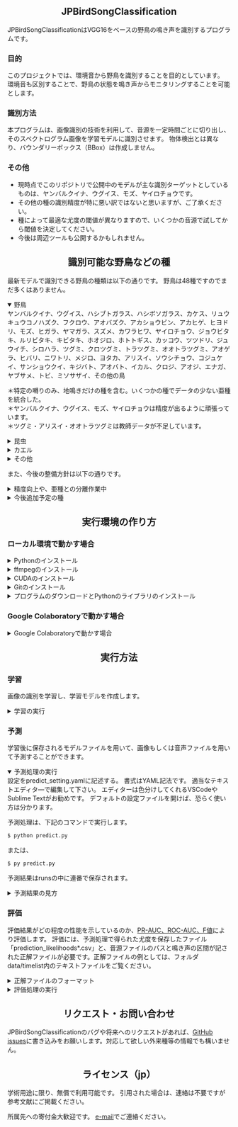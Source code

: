 ## <div align="center">JPBirdSongClassification</div>
JPBirdSongClassificationはVGG16をベースの野鳥の鳴き声を識別するプログラムです。

### 目的
このプロジェクトでは、環境音から野鳥を識別することを目的としています。
環境音も区別することで、野鳥の状態を鳴き声からモニタリングすることを可能とします。

### 識別方法
本プログラムは、画像識別の技術を利用して、音源を一定時間ごとに切り出し、そのスペクトログラム画像を学習モデルに識別させます。
物体検出とは異なり、バウンダリーボックス（BBox）は作成しません。

### その他
- 現時点でこのリポジトリで公開中のモデルが主な識別ターゲットとしているものは、ヤンバルクイナ、ウグイス、モズ、ヤイロチョウです。
- その他の種の識別精度が特に悪い訳ではないと思いますが、ご了承ください。
- 種によって最適な尤度の閾値が異なりますので、いくつかの音源で試してから閾値を決定してください。
- 今後は周辺ツールも公開するかもしれません。


## <div align="center">識別可能な野鳥などの種</div>
最新モデルで識別できる野鳥の種類は以下の通りです。
野鳥は48種ですのでまだ多くはありません。  

<details open>
<summary>野鳥</summary>
ヤンバルクイナ、ウグイス、ハシブトガラス、ハシボソガラス、カケス、リュウキュウコノハズク、フクロウ、アオバズク、アカショウビン、アカヒゲ、ヒヨドリ、モズ、ヒガラ、ヤマガラ、スズメ、カワラヒワ、ヤイロチョウ、ジョウビタキ、ルリビタキ、キビタキ、ホオジロ、ホトトギス、カッコウ、ツツドリ、ジュウイチ、シロハラ、ツグミ、クロツグミ、トラツグミ、オオトラツグミ、アオゲラ、ヒバリ、ニワトリ、メジロ、ヨタカ、アリスイ、ソウシチョウ、コジュケイ、サンショウクイ、キジバト、アオバト、イカル、クロジ、アオジ、エナガ、ヤブサメ、トビ、ミソサザイ、その他の鳥  
  
＊特定の囀りのみ、地鳴きだけの種を含む。いくつかの種でデータの少ない亜種を統合した。  
＊ヤンバルクイナ、ウグイス、モズ、ヤイロチョウは精度が出るように頑張っています。  
＊ツグミ・アリスイ・オオトラツグミは教師データが不足しています。  
</details>

<details>
<summary>昆虫</summary>
リュウキュウサワマツムシ、マダラコオロギ、ケラ、リュウキュウカネタタキ、タンボオカメコオロギ？、クチキコオロギ、エンマコオロギ、カマドコオロギ、ヤチスズ、タイワンウマオイ、タイワンクツワムシ、ネッタイシバスズ？、ヒメギス、キンヒバリ、オオシマゼミ、クロイワツクツク、ニイニイゼミ、クマゼミ、ヒグラシ、アブラゼミ、リュウキュウアブラゼミ、ヒメハルゼミ、ツクツクボウシ、その他沖縄の虫4種、その他の虫  
</details>

<details>
<summary>カエル</summary>
ニホンアマガエル、ヌマガエル、アオガエル系、カジカガエル、リュウキュウカジカガエル、イシカワガエル、その他のカエル  
</details>

<details>
<summary>その他</summary>
ニホンジカ、ネコ、オヒキコウモリ、アマミノクロウサギ、人の声、車の各種音、救急車、踏切、雨、風、小枝の折れる音、エアコンの室外機、小川、静寂、金属製の門扉、換気扇、航空機、テーピングの音、電子音、マイクノイズ、放電音、音楽  
  
＊音楽は2023-12-14モデルのみ  
＊アマミノクロウサギは教師データが不足しています。  
</details>


また、今後の整備方針は以下の通りです。

<details>
<summary>精度向上や、亜種との分離作業中</summary>
オオトラツグミ、アマミノクロウサギ  
サンショウクイ、リュウキュウサンショウクイ  
ツグミ、クロツグミ  
アオバズク  
トビ  
カワラヒワ  
クロジs・アオジs,c  
カッコウ  
アリスイ  
アカヒゲ、リュウキュウキビタキ、ズアカアオバト、ルリカケス  
</details>


<details>
<summary>今後追加予定の種</summary>
ムクドリ、セキレイ類  
シジュウカラ、オオルリ、センダイムシクイ、イカルチドリ、カシラダカ、コゲラ、オオアカゲラ  
ガビチョウ  
ツバメ類  
バン、オオバン、ヒクイナ、カイツブリ、ヒドリガモ、カルガモ、マガモ、コガモ、オナガガモ、カワセミ  
オオヨシキリ、セッカ  
サシバ、ノグチゲラ、リュウキュウオオコノハズク、カラスバト、シロガシラ  
</details>





## <div align="center">実行環境の作り方</div>
### ローカル環境で動かす場合
<details>
<summary>Pythonのインストール</summary>
https://www.python.org/  
からPython Python 3.10をインストールします。
（TensorflowはPython 3.10で動く。ただし、3.11以上は未対応なので注意。）
just meモードが良いでしょう。
</details>
  

<details>
<summary>ffmpegのインストール</summary>
下記の記事を参考に、ffmpegをインストールしてください。
なお、Ubutntuではaptコマンドでインストール可能です。  

参考記事：  
https://torisky.com/ffmpeg%E3%81%AE%E3%83%80%E3%82%A6%E3%83%B3%E3%83%AD%E3%83%BC%E3%83%89%E3%81%A8%E4%BD%BF%E3%81%84%E6%96%B9%EF%BC%882021%E5%B9%B41%E6%9C%88%EF%BC%89/
</details>


<details>
<summary>CUDAのインストール</summary>
NVIDIA社製のGPUを搭載したマシンでは、GPUを学習と予測に利用可能です。
計算にGPUを利用するには、CUDA toolkitと、cuDNNが必要です。
下記の記事を参考に、CUDA toolkitとcuDNNをインストールしてください。
（注意：たまに、CUDAに対応していないGPUボードがあります）  

参考記事：  
https://qiita.com/8128/items/2e884998cd1193f73e2f

なお、インストールできるバージョンにはtensorflowにより制限ががあります。
TensorFlow公式ページのGPU対応に関するソフトウェア要件に合致するバージョンを選択してください。
WindowsでGPUを使うには、Tensorflow 2.10までとなります。
（Windows上でWSLを使ってUbuntuを動かして、その上で最新のTensorflowを使うこともできますが、動作速度が遅いのでお勧めできません）  

TensorFlowのソフトウェア要件：  
https://www.tensorflow.org/install/gpu?hl=ja
</details>


<details>
<summary>Gitのインストール</summary>
Gitはバージョン管理ツールの一種です。下記のサイトからダウンロードして、インストールしてください。
基本的に設定はいじらなくても大丈夫です。

https://git-scm.com/
</details>


<details>
<summary>プログラムのダウンロードとPythonのライブラリのインストール</summary>
GitHubのCodeボタンから選べる「Download ZIP」でもプログラムをダウンロードはできますが、モデルファイルが入っていません。
モデルファイルのサイズが大きく、LFSという別の管理になっているためです。
下記のコマンドで、完全なダウンロード～Pythonへのライブラリのインストールができます。

```bash
$ git clone https://github.com/KatsuhiroMorishita/JPBirdSongClassification.git
$ cd JPBirdSongClassification
$ pip install -r requirements.txt  
```

ただし、Pythonにパスが通っていない場合は、下記のように実行せねばなりません。
```bash 
$ py -m pip install -r requirements.txt  
```

なお、requirements.txtにはPythonに必要なライブラリが記載されています。このファイル内でtensorflowのバージョンに2.10を指定していますが、これは素のWindows用の設定です。WindowsでもWSLを使って動かす場合や、UbuntuやMacOS上で動かす場合はこの制限を外しても大丈夫です。ただし、GPUを使う場合は、インストールするtensorflowのバージョンとCUDAのバージョンに整合性が必要ですのでご注意ください。  
</details>



### Google Colaboratoryで動かす場合
<details>
<summary>Google Colaboratoryで動かす場合</summary>
Googleアカウントをお持ちであれば、Google Colaboratoryで動かすことも可能です。
Googleアカウントにログインした状態でColaboratoryの新規ノートブックを作成してください。

参考：  
https://atmarkit.itmedia.co.jp/ait/articles/1812/10/news145.html

ノートブックを作成した後、セルに以下のコマンドを入力して実行します。
これでColaboratory上のカレントディレクトリにプログラムがダウンロードされます。
```bash
$ !git clone https://github.com/KatsuhiroMorishita/JPBirdSongClassification.git
```

後はローカルと同様に実行できます。
ただし、コマンドの先頭にエクスクラメーション・マーク「!」が必要です。

</details>


## <div align="center">実行方法</div>
### 学習
画像の識別を学習し、学習モデルを作成します。

<details>
<summary>学習の実行</summary>
設定をtrain_setting.yamlに記述する。
記法は予測の設定と同様です。  

学習処理は、下記のコマンドで実行します。  
```bash
$ python train.py  
```

または、  
```bash
$ py train.py  
```

学習結果は./run/train\*として連番で保存されます。
</details>

### 予測
学習後に保存されるモデルファイルを用いて、画像もしくは音声ファイルを用いて予測することができます。

<details open>
<summary>予測処理の実行</summary>
設定をpredict_setting.yamlに記述する。
書式はYAML記法です。
適当なテキストエディタ―で編集して下さい。
エディターは色分けしてくれるVSCodeやSublime Textがお勧めです。
デフォルトの設定ファイルを開けば、恐らく使い方は分かります。

予測処理は、下記のコマンドで実行します。  
```bash
$ python predict.py  
```

または、  
```bash
$ py predict.py  
```

予測結果はrunsの中に連番で保存されます。
</details>


<details>
<summary>予測結果の見方</summary>
予測結果は、2つのファイルに分けて保存されます。
「prediction_likelihoods*.csv」は一定時間ごとの尤度を記録しており、もう1つの「prediction_result*.csv」は一定時間ごとの識別結果を記録しています。
「prediction_result*.csv」の識別結果は、設定ファイルで指定した尤度以上の種の名前が記載されています。
Excelで開くと、左から音源のパス、切り出し開始時間\[秒\]、切り出し幅\[秒\]、尤度もしくは種名、の順で並んでいます。


表 「prediction_likelihoods\*.csv」の例

| fname |   s  |  w   | class0 | class1 |
| ----  | ---- | ---- | ----   |   ---- |
|  ファイルのパス1  |  0  |  5  | 0.1 | 0.5 |
|  ファイルのパス2  |  5  |  5  | 0.2 | 0.3 |
|  ファイルのパス3  | 10  |  5  | 0.7 | 0.1 |

表 「prediction_result\*.csv」の例

| fname |   s  |  w   | class0 | class1 |
| ----  | ---- | ---- | ----   |   ---- |
|  ファイルのパス1  |  0  |  5  | ND     |        |
|  ファイルのパス2  |  5  |  5  | uguisu |        |
|  ファイルのパス3  | 10  |  5  | uguisu | karasu |

</details>



### 評価
評価結果がどの程度の性能を示しているのか、[PR-AUC、ROC-AUC、F値](https://tech.ledge.co.jp/entry/metrics)により評価します。
評価には、予測処理で得られた尤度を保存したファイル「prediction_likelihoods\*.csv」と、音源ファイルのパスと鳴き声の区間が記された正解ファイルが必要です。正解ファイルの例としては、フォルダdata/timelist内のテキストファイルをご覧ください。

<details>
<summary>正解ファイルのフォーマット</summary>  

```  
# 音源ファイルのパス,鳴き声が始まる時間（秒）,鳴き声の時間幅（秒）,以降繰り返し・・・
yanbal.wav,103.0,48.9,158.0,12.8,183.2,61.3
```
</details>

<details>
<summary>評価処理の実行</summary>
設定をevaluate_setting.yamlに記述する。
記法は予測の設定と同様です。


学習処理は、下記のコマンドで実行します。  
```bash
$ python evaluate.py  
```

または、  
```bash
$ py evaluate.py  
```

処理結果は./runs/evaluate\*に保存されます。

</details>

</details>


## <div align="center">リクエスト・お問い合わせ</div>
JPBirdSongClassificationのバグや将来へのリクエストがあれば、[GitHub issues](https://github.com/KatsuhiroMorishita/JPBirdSongClassification/issues)に書き込みをお願いします。対応して欲しい外来種等の情報でも構いません。  


## <div align="center">ライセンス（jp）</div>
学術用途に限り、無償で利用可能です。
引用された場合は、連絡は不要ですが参考文献にご掲載ください。

所属先への寄付金大歓迎です。
[e-mail](morimori.ynct@gmail.com)でご連絡ください。
